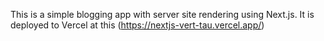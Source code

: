 This is a simple blogging app with server site rendering using Next.js. It is deployed to Vercel at this (https://nextjs-vert-tau.vercel.app/)